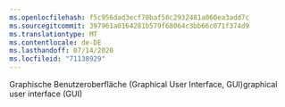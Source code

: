 ```yaml
---
ms.openlocfilehash: f5c956dad3ecf70baf50c2932481a060ea3add7c
ms.sourcegitcommit: 397961a0164281b579f68064c3bb66c071f374d9
ms.translationtype: MT
ms.contentlocale: de-DE
ms.lasthandoff: 07/14/2020
ms.locfileid: "71138929"
---
```

<span data-ttu-id="42b68-101">Graphische Benutzeroberfläche (Graphical User Interface, GUI)</span><span class="sxs-lookup"><span data-stu-id="42b68-101">graphical user interface (GUI)</span></span>